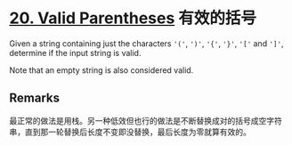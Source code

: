 # [20. Valid Parentheses](https://leetcode.com/problems/valid-parentheses) 有效的括号

Given a string containing just the characters `'('`, `')'`, `'{'`, `'}'`, `'['` and `']'`, determine if the input string is valid.

Note that an empty string is also considered valid.

## Remarks

最正常的做法是用栈。另一种低效但也行的做法是不断替换成对的括号成空字符串，直到那一轮替换后长度不变即没替换，最后长度为零就算有效的。
